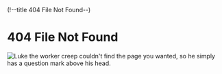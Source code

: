(!--title 404 File Not Found--)
# 404 File Not Found

![Luke the worker creep couldn't find the page you wanted, so he simply has a question mark above his head.](/404.png)
